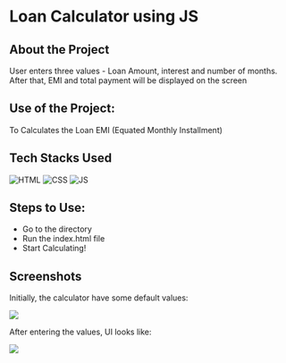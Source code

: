 # Loan Calculator using JS

## About the Project
<p>User enters three values - Loan Amount, interest and number of months. After that, EMI and total payment will be displayed on the screen </p>

## Use of the Project:

<p>To Calculates the Loan EMI (Equated Monthly Installment)</p>

## Tech Stacks Used


![HTML](https://img.shields.io/badge/html5%20-%23E34F26.svg?&style=for-the-badge&logo=html5&logoColor=white)
![CSS](https://img.shields.io/badge/css3%20-%231572B6.svg?&style=for-the-badge&logo=css3&logoColor=white)
![JS](https://img.shields.io/badge/javascript%20-%23323330.svg?&style=for-the-badge&logo=javascript&logoColor=%23F7DF1E)

## Steps to Use:

- Go to the directory
- Run the index.html file
- Start Calculating!

## Screenshots

Initially, the calculator have some default values:

<img src="./Screenshots/ss1.png" />

After entering the values, UI looks like:

<img src="./Screenshots/ss2.png" />


